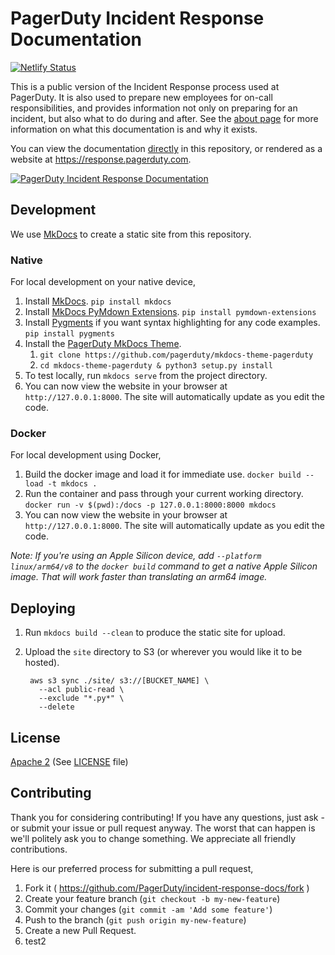 # PagerDuty Incident Response Documentation 
[![Netlify Status](https://api.netlify.com/api/v1/badges/ca66d085-7d5f-4a57-81c7-4eb104c9bdb7/deploy-status)](https://app.netlify.com/sites/incident-response-docs/deploys)

This is a public version of the Incident Response process used at PagerDuty. It is also used to prepare new employees for on-call responsibilities, and provides information not only on preparing for an incident, but also what to do during and after. See the [about page](docs/about.md) for more information on what this documentation is and why it exists.

You can view the documentation [directly](docs/index.md) in this repository, or rendered as a website at https://response.pagerduty.com.

[![PagerDuty Incident Response Documentation](screenshot.png)](https://response.pagerduty.com)

## Development
We use [MkDocs](https://www.mkdocs.org/) to create a static site from this repository.

### Native
For local development on your native device,

1. Install [MkDocs](https://www.mkdocs.org/user-guide/installation/). `pip install mkdocs`
1. Install [MkDocs PyMdown Extensions](https://squidfunk.github.io/mkdocs-material/extensions/pymdown/). `pip install pymdown-extensions`
1. Install [Pygments](https://pygments.org/) if you want syntax highlighting for any code examples. `pip install pygments`
1. Install the [PagerDuty MkDocs Theme](https://github.com/pagerduty/mkdocs-theme-pagerduty).
    1. `git clone https://github.com/pagerduty/mkdocs-theme-pagerduty`
    1. `cd mkdocs-theme-pagerduty & python3 setup.py install`
1. To test locally, run `mkdocs serve` from the project directory.
1. You can now view the website in your browser at `http://127.0.0.1:8000`. The site will automatically update as you edit the code.

### Docker
For local development using Docker,

1. Build the docker image and load it for immediate use. `docker build --load -t mkdocs .`
1. Run the container and pass through your current working directory. `docker run -v $(pwd):/docs -p 127.0.0.1:8000:8000 mkdocs`
1. You can now view the website in your browser at `http://127.0.0.1:8000`. The site will automatically update as you edit the code.

_Note: If you're using an Apple Silicon device, add `--platform linux/arm64/v8` to the `docker build` command to get a native Apple Silicon image. That will work faster than translating an arm64 image._

## Deploying
1. Run `mkdocs build --clean` to produce the static site for upload.
1. Upload the `site` directory to S3 (or wherever you would like it to be hosted).

        aws s3 sync ./site/ s3://[BUCKET_NAME] \
          --acl public-read \
          --exclude "*.py*" \
          --delete

## License
[Apache 2](https://www.apache.org/licenses/LICENSE-2.0) (See [LICENSE](LICENSE) file)

## Contributing
Thank you for considering contributing! If you have any questions, just ask - or submit your issue or pull request anyway. The worst that can happen is we'll politely ask you to change something. We appreciate all friendly contributions.

Here is our preferred process for submitting a pull request,

1. Fork it ( https://github.com/PagerDuty/incident-response-docs/fork )
1. Create your feature branch (`git checkout -b my-new-feature`)
1. Commit your changes (`git commit -am 'Add some feature'`)
1. Push to the branch (`git push origin my-new-feature`)
1. Create a new Pull Request.
1. test2
